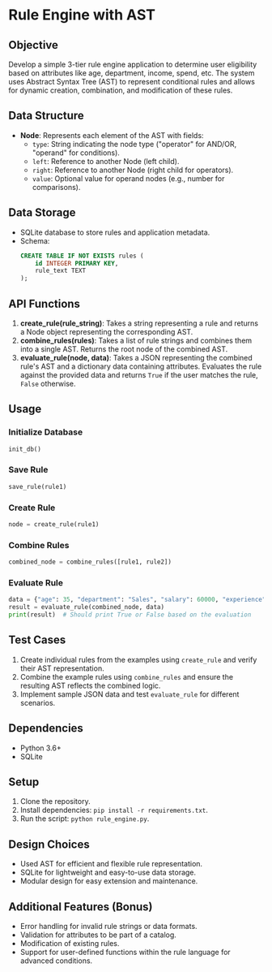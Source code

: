 
# Rule Engine with AST

## Objective
Develop a simple 3-tier rule engine application to determine user eligibility based on attributes like age, department, income, spend, etc. The system uses Abstract Syntax Tree (AST) to represent conditional rules and allows for dynamic creation, combination, and modification of these rules.

## Data Structure
- **Node**: Represents each element of the AST with fields:
  - `type`: String indicating the node type ("operator" for AND/OR, "operand" for conditions).
  - `left`: Reference to another Node (left child).
  - `right`: Reference to another Node (right child for operators).
  - `value`: Optional value for operand nodes (e.g., number for comparisons).

## Data Storage
- SQLite database to store rules and application metadata.
- Schema:
  ```sql
  CREATE TABLE IF NOT EXISTS rules (
      id INTEGER PRIMARY KEY,
      rule_text TEXT
  );
  ```

## API Functions
1. **create_rule(rule_string)**: Takes a string representing a rule and returns a Node object representing the corresponding AST.
2. **combine_rules(rules)**: Takes a list of rule strings and combines them into a single AST. Returns the root node of the combined AST.
3. **evaluate_rule(node, data)**: Takes a JSON representing the combined rule's AST and a dictionary data containing attributes. Evaluates the rule against the provided data and returns `True` if the user matches the rule, `False` otherwise.

## Usage

### Initialize Database
```python
init_db()
```

### Save Rule
```python
save_rule(rule1)
```

### Create Rule
```python
node = create_rule(rule1)
```

### Combine Rules
```python
combined_node = combine_rules([rule1, rule2])
```

### Evaluate Rule
```python
data = {"age": 35, "department": "Sales", "salary": 60000, "experience": 3}
result = evaluate_rule(combined_node, data)
print(result)  # Should print True or False based on the evaluation
```

## Test Cases
1. Create individual rules from the examples using `create_rule` and verify their AST representation.
2. Combine the example rules using `combine_rules` and ensure the resulting AST reflects the combined logic.
3. Implement sample JSON data and test `evaluate_rule` for different scenarios.

## Dependencies
- Python 3.6+
- SQLite

## Setup
1. Clone the repository.
2. Install dependencies: `pip install -r requirements.txt`.
3. Run the script: `python rule_engine.py`.

## Design Choices
- Used AST for efficient and flexible rule representation.
- SQLite for lightweight and easy-to-use data storage.
- Modular design for easy extension and maintenance.

## Additional Features (Bonus)
- Error handling for invalid rule strings or data formats.
- Validation for attributes to be part of a catalog.
- Modification of existing rules.
- Support for user-defined functions within the rule language for advanced conditions.

